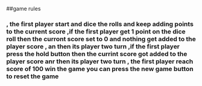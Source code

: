 ##game rules

###   , the first player start and dice the rolls and keep adding points to the current score   ,if the first player get 1 point on the dice roll then the curront score set to 0 and nothing get added to the player score  , an then its player two turn   ,if the first player press the hold button then the currint score got added to the player score anr then its player two turn     ,  the first player reach score of 100 win the game   you can press the new game button to reset the game

